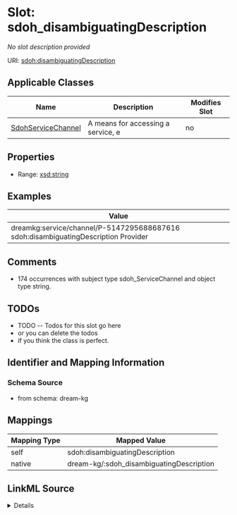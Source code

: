 

# Slot: sdoh_disambiguatingDescription


_No slot description provided_





URI: [sdoh:disambiguatingDescription](http://schema.org/disambiguatingDescription)



<!-- no inheritance hierarchy -->





## Applicable Classes

| Name | Description | Modifies Slot |
| --- | --- | --- |
| [SdohServiceChannel](../classes/SdohServiceChannel.md) | A means for accessing a service, e |  no  |







## Properties

* Range: [xsd:string](xsd:string)






## Examples

| Value |
| --- |
| dreamkg:service/channel/P-5147295688687616 sdoh:disambiguatingDescription Provider |

## Comments

* 174 occurrences with subject type sdoh_ServiceChannel and object type string.

## TODOs

* TODO -- Todos for this slot go here
* or you can delete the todos
* if you think the class is perfect.

## Identifier and Mapping Information







### Schema Source


* from schema: dream-kg




## Mappings

| Mapping Type | Mapped Value |
| ---  | ---  |
| self | sdoh:disambiguatingDescription |
| native | dream-kg/:sdoh_disambiguatingDescription |




## LinkML Source

<details>
```yaml
name: sdoh_disambiguatingDescription
description: No slot description provided
todos:
- TODO -- Todos for this slot go here
- or you can delete the todos
- if you think the class is perfect.
comments:
- 174 occurrences with subject type sdoh_ServiceChannel and object type string.
examples:
- value: dreamkg:service/channel/P-5147295688687616 sdoh:disambiguatingDescription
    Provider
from_schema: dream-kg
rank: 1000
slot_uri: sdoh:disambiguatingDescription
alias: sdoh_disambiguatingDescription
domain_of:
- sdoh_ServiceChannel
range: string

```
</details>